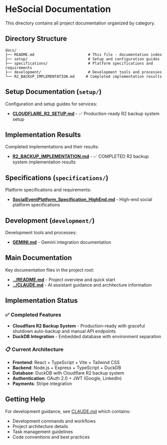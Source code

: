 # HeSocial Documentation

This directory contains all project documentation organized by category.

## Directory Structure

```
docs/
├── README.md                        # This file - documentation index
├── setup/                           # Setup and configuration guides
├── specifications/                  # Platform specifications and requirements
├── development/                     # Development tools and processes
└── R2_BACKUP_IMPLEMENTATION.md     # Completed implementation results
```

## Setup Documentation (`setup/`)

Configuration and setup guides for services:

- **[CLOUDFLARE_R2_SETUP.md](./setup/CLOUDFLARE_R2_SETUP.md)** - ✅ Production-ready R2 backup system setup

## Implementation Results

Completed implementations and their results:

- **[R2_BACKUP_IMPLEMENTATION.md](./R2_BACKUP_IMPLEMENTATION.md)** - ✅ COMPLETED R2 backup system implementation results

## Specifications (`specifications/`)

Platform specifications and requirements:

- **[SocialEventPlatform_Specification_HighEnd.md](./specifications/SocialEventPlatform_Specification_HighEnd.md)** - High-end social platform specifications

## Development (`development/`)

Development tools and processes:

- **[GEMINI.md](./development/GEMINI.md)** - Gemini integration documentation

## Main Documentation

Key documentation files in the project root:

- **[../README.md](../README.md)** - Project overview and quick start
- **[../CLAUDE.md](../CLAUDE.md)** - AI assistant guidance and architecture information

## Implementation Status

### ✅ Completed Features
- **Cloudflare R2 Backup System** - Production-ready with graceful shutdown auto-backup and manual API endpoints
- **DuckDB Integration** - Embedded database with environment separation

### 📋 Current Architecture
- **Frontend**: React + TypeScript + Vite + Tailwind CSS
- **Backend**: Node.js + Express + TypeScript + DuckDB
- **Database**: DuckDB with Cloudflare R2 backup system
- **Authentication**: OAuth 2.0 + JWT (Google, LinkedIn)
- **Payments**: Stripe integration

## Getting Help

For development guidance, see [CLAUDE.md](../CLAUDE.md) which contains:
- Development commands and workflows
- Project architecture details
- Task management guidelines
- Code conventions and best practices